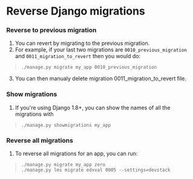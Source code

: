 # Reverse Django migrations

### Reverse to previous migration 
1. You can revert by migrating to the previous migration.
2. For example, if your last two migrations are `0010_previous_migration` and `0011_migration_to_revert` then you would do:     
> `./manage.py migrate my_app 0010_previous_migration`
3. You can then manualy delete migration 0011_migration_to_revert file.

### Show migrations
1. If you're using Django 1.8+, you can show the names of all the migrations with     
> `./manage.py showmigrations my_app`

### Reverse all migrations
1. To reverse all migrations for an app, you can run:  
> `./manage.py migrate my_app zero`  
> `./manage.py lms migrate edxval 0005 --settings=devstack`  
